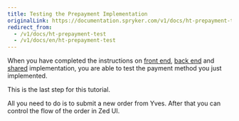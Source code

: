 ```yaml
---
title: Testing the Prepayment Implementation
originalLink: https://documentation.spryker.com/v1/docs/ht-prepayment-test
redirect_from:
  - /v1/docs/ht-prepayment-test
  - /v1/docs/en/ht-prepayment-test
---
```


When you have completed the instructions on [front end](/docs/scos/dev/developer-guides/201811.0/development-guide/back-end/data-manipulation/payment-methods/prepayment/ht-prepayment-f), [back end](/docs/scos/dev/developer-guides/201811.0/development-guide/back-end/data-manipulation/payment-methods/prepayment/ht-prepayment-b) and [shared](/docs/scos/dev/developer-guides/201811.0/development-guide/back-end/data-manipulation/payment-methods/prepayment/ht-prepayment-s) implementation, you are able to test the payment method you just implemented.

 This is the last step for this tutorial.

All you need to do is to submit a new order from Yves. After that you can control the flow of the order in Zed UI.
